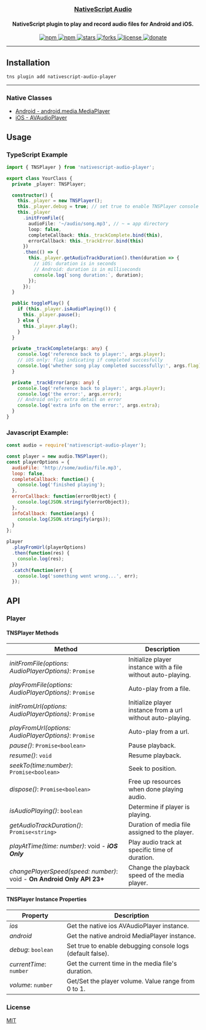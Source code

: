<a align="center" href="https://www.npmjs.com/package/nativescript-audio-player">
    <h3 align="center">NativeScript Audio</h3>
</a>
<h4 align="center">NativeScript plugin to play and record audio files for Android and iOS.</h4>

<p align="center">
    <a href="https://www.npmjs.com/package/nativescript-audio-player">
        <img src="https://img.shields.io/npm/v/nativescript-audio-player.svg" alt="npm">
    </a>
    <a href="https://www.npmjs.com/package/nativescript-audio-player">
        <img src="https://img.shields.io/npm/dt/nativescript-audio-player.svg?label=npm%20downloads" alt="npm">
    </a>
    <a href="https://github.com/adamdenoon/nativescript-audio-player/stargazers">
        <img src="https://img.shields.io/github/stars/adamdenoon/nativescript-audio-player.svg" alt="stars">
    </a>
     <a href="https://github.com/adamdenoon/nativescript-audio-player/network">
        <img src="https://img.shields.io/github/forks/adamdenoon/nativescript-audio-player.svg" alt="forks">
    </a>
    <a href="https://github.com/adamdenoon/nativescript-audio-player/blob/master/LICENSE.md">
        <img src="https://img.shields.io/badge/License-MIT-yellow.svg" alt="license">
    </a>
    <a href="https://paypal.me/adamdenoon">
        <img src="https://img.shields.io/badge/Donate-PayPal-green.svg" alt="donate">
    </a>
</p>

---

## Installation

`tns plugin add nativescript-audio-player`

---

### Native Classes

* [Android - android.media.MediaPlayer](http://developer.android.com/reference/android/media/MediaPlayer.html)
* [iOS - AVAudioPlayer](https://developer.apple.com/library/ios/documentation/AVFoundation/Reference/AVAudioPlayerClassReference/)

## Usage

### TypeScript Example

```typescript
import { TNSPlayer } from 'nativescript-audio-player';

export class YourClass {
  private _player: TNSPlayer;

  constructor() {
    this._player = new TNSPlayer();
    this._player.debug = true; // set true to enable TNSPlayer console logs for debugging.
    this._player
      .initFromFile({
        audioFile: '~/audio/song.mp3', // ~ = app directory
        loop: false,
        completeCallback: this._trackComplete.bind(this),
        errorCallback: this._trackError.bind(this)
      })
      .then(() => {
        this._player.getAudioTrackDuration().then(duration => {
          // iOS: duration is in seconds
          // Android: duration is in milliseconds
          console.log(`song duration:`, duration);
        });
      });
  }

  public togglePlay() {
    if (this._player.isAudioPlaying()) {
      this._player.pause();
    } else {
      this._player.play();
    }
  }

  private _trackComplete(args: any) {
    console.log('reference back to player:', args.player);
    // iOS only: flag indicating if completed succesfully
    console.log('whether song play completed successfully:', args.flag);
  }

  private _trackError(args: any) {
    console.log('reference back to player:', args.player);
    console.log('the error:', args.error);
    // Android only: extra detail on error
    console.log('extra info on the error:', args.extra);
  }
}
```

### Javascript Example:

```javascript
const audio = require('nativescript-audio-player');

const player = new audio.TNSPlayer();
const playerOptions = {
  audioFile: 'http://some/audio/file.mp3',
  loop: false,
  completeCallback: function() {
    console.log('finished playing');
  },
  errorCallback: function(errorObject) {
    console.log(JSON.stringify(errorObject));
  },
  infoCallback: function(args) {
    console.log(JSON.stringify(args));
  }
};

player
  .playFromUrl(playerOptions)
  .then(function(res) {
    console.log(res);
  })
  .catch(function(err) {
    console.log('something went wrong...', err);
  });
```

## API

### Player

#### TNSPlayer Methods

| Method                                                                 | Description                                                  |
| ---------------------------------------------------------------------- | ------------------------------------------------------------ |
| _initFromFile(options: AudioPlayerOptions)_: `Promise`                 | Initialize player instance with a file without auto-playing. |
| _playFromFile(options: AudioPlayerOptions)_: `Promise`                 | Auto-play from a file.                                       |
| _initFromUrl(options: AudioPlayerOptions)_: `Promise`                  | Initialize player instance from a url without auto-playing.  |
| _playFromUrl(options: AudioPlayerOptions)_: `Promise`                  | Auto-play from a url.                                        |
| _pause()_: `Promise<boolean>`                                          | Pause playback.                                              |
| _resume()_: `void`                                                     | Resume playback.                                             |
| _seekTo(time:number)_: `Promise<boolean>`                              | Seek to position.                                            |
| _dispose()_: `Promise<boolean>`                                        | Free up resources when done playing audio.                   |
| _isAudioPlaying()_: `boolean`                                          | Determine if player is playing.                              |
| _getAudioTrackDuration()_: `Promise<string>`                           | Duration of media file assigned to the player.               |
| _playAtTime(time: number)_: void - **_iOS Only_**                      | Play audio track at specific time of duration.               |
| _changePlayerSpeed(speed: number)_: void - **On Android Only API 23+** | Change the playback speed of the media player.               |

#### TNSPlayer Instance Properties

| Property                | Description                                                |
| ----------------------- | ---------------------------------------------------------- |
| _ios_                   | Get the native ios AVAudioPlayer instance.                 |
| _android_               | Get the native android MediaPlayer instance.               |
| _debug_: `boolean`      | Set true to enable debugging console logs (default false). |
| _currentTime_: `number` | Get the current time in the media file's duration.         |
| _volume_: `number`      | Get/Set the player volume. Value range from 0 to 1.        |

### License

[MIT](/LICENSE)
